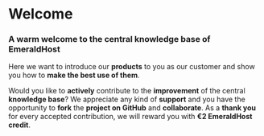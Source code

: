 # Welcome

### A warm welcome to the central **knowledge base of** EmeraldHost

Here we want to introduce our **products** to you as our customer and show you how to **make the best use of them**.

Would you like to **actively** contribute to the **improvement** of the central **knowledge base**? We appreciate any kind of **support** and you have the opportunity to **fork** the **project on GitHub** and **collaborate**. As a **thank you** for every accepted contribution, we will reward you with **€2 EmeraldHost credit**.
